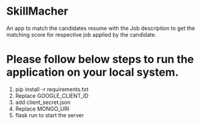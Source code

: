 # SkillMacher
An app to match the candidates resume with the Job description to get the matching score for respective job applied by the candidate.
# Please follow below steps to run the application on your local system.

1. pip install -r requirements.txt
2. Replace GOOGLE_CLIENT_ID
3. add client_secret.json 
4. Replace MONGO_URI
5. flask run to start the server
